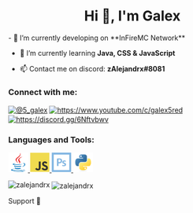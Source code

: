 <h1 align="center">Hi 👋, I'm Galex</h1>
- 🔭 I’m currently developing on **InFireMC Network**

- 🌱 I’m currently learning **Java, CSS & JavaScript**

- 📫 Contact me on discord: **zAlejandrx#8081**

<h3 align="left">Connect with me:</h3>
<p align="left">
<a href="https://twitter.com/@5_galex" target="blank"><img align="center" src="https://raw.githubusercontent.com/rahuldkjain/github-profile-readme-generator/master/src/images/icons/Social/twitter.svg" alt="@5_galex" height="30" width="40" /></a>
<a href="https://www.youtube.com/c/https://www.youtube.com/c/galex5red" target="blank"><img align="center" src="https://raw.githubusercontent.com/rahuldkjain/github-profile-readme-generator/master/src/images/icons/Social/youtube.svg" alt="https://www.youtube.com/c/galex5red" height="30" width="40" /></a>
<a href="https://discord.gg/https://discord.gg/6Nftvbwv" target="blank"><img align="center" src="https://raw.githubusercontent.com/rahuldkjain/github-profile-readme-generator/master/src/images/icons/Social/discord.svg" alt="https://discord.gg/6Nftvbwv" height="30" width="40" /></a>
</p>

<h3 align="left">Languages and Tools:</h3>
<p align="left"> <a href="https://www.java.com" target="_blank" rel="noreferrer"> <img src="https://raw.githubusercontent.com/devicons/devicon/master/icons/java/java-original.svg" alt="java" width="40" height="40"/> </a> <a href="https://developer.mozilla.org/en-US/docs/Web/JavaScript" target="_blank" rel="noreferrer"> <img src="https://raw.githubusercontent.com/devicons/devicon/master/icons/javascript/javascript-original.svg" alt="javascript" width="40" height="40"/> </a> <a href="https://www.photoshop.com/en" target="_blank" rel="noreferrer"> <img src="https://raw.githubusercontent.com/devicons/devicon/master/icons/photoshop/photoshop-line.svg" alt="photoshop" width="40" height="40"/> </a> <a href="https://www.python.org" target="_blank" rel="noreferrer"> <img src="https://raw.githubusercontent.com/devicons/devicon/master/icons/python/python-original.svg" alt="python" width="40" height="40"/> </a> </p>

<p><img align="left" src="https://github-readme-stats.vercel.app/api/top-langs?username=zalejandrx&show_icons=true&locale=en&layout=compact" alt="zalejandrx" /></p>

<p>&nbsp;<img align="center" src="https://github-readme-stats.vercel.app/api?username=zalejandrx&show_icons=true&locale=en" alt="zalejandrx" /></p>

Support 🙏
